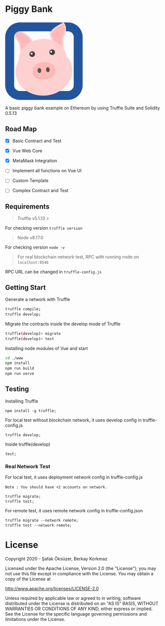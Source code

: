 # Piggy Bank

<img src="./src/assets/piggy.svg" width="250px" />

A basic piggy bank example on Ethereum by using Truffle Suite and Solidity 0.5.13
## Road Map

 - [x] Basic Contract and Test
 - [x] Vue Web Core
 - [x] MetaMask Integration
 - [ ] Implement all functions on Vue UI
 - [ ] Custom Template
 - [ ] Complex Contract and Test



## Requirements

> Truffle v5.1.13 >
>
For checking version ```truffle version```

> Node v8.17.0
>
For checking version ```node -v```

> For real blockchain network test, RPC with running node on `localhost:8546`
>
RPC URL can be changed in `truffle-config.js`

## Getting Start
Generate a network with Truffle

```bash
truffle compile;
truffle develop;
```

Migrate the contracts inside the develop mode of Truffle

```bash
truffle(develop)> migrate
truffle(develop)> test
```

Installing node modules of Vue and start

```bash
cd ./www
npm install
npm run build
npm run serve
```


## Testing

Installing Truffle
```
npm install -g truffle;
```
For local test without blockchain network, it uses develop config in truffle-config.js

```
truffle develop;
```

Inside truffle(develop)
```
test;
```
### Real Network Test

For local test, it uses deployment network config in truffle-config.js

```Note : You should have +2 accounts on network.```

```
truffle migrate;
truffle test;
```

For remote test, it uses remote network config in truffle-config.json

```
truffle migrate --network remote;
truffle test --network remote;
```



# License
Copyright 2020 - Şafak Öksüzer, Berkay Korkmaz

Licensed under the Apache License, Version 2.0 (the "License");
you may not use this file except in compliance with the License.
You may obtain a copy of the License at

   http://www.apache.org/licenses/LICENSE-2.0

Unless required by applicable law or agreed to in writing, software
distributed under the License is distributed on an "AS IS" BASIS,
WITHOUT WARRANTIES OR CONDITIONS OF ANY KIND, either express or implied.
See the License for the specific language governing permissions and
limitations under the License.
